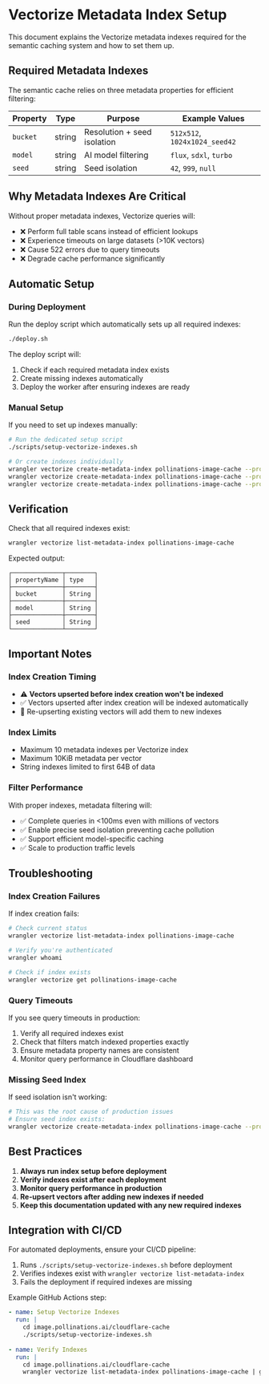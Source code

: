 # Vectorize Metadata Index Setup

This document explains the Vectorize metadata indexes required for the semantic caching system and how to set them up.

## Required Metadata Indexes

The semantic cache relies on three metadata properties for efficient filtering:

| Property | Type | Purpose | Example Values |
|----------|------|---------|---------------|
| `bucket` | string | Resolution + seed isolation | `512x512`, `1024x1024_seed42` |
| `model` | string | AI model filtering | `flux`, `sdxl`, `turbo` |
| `seed` | string | Seed isolation | `42`, `999`, `null` |

## Why Metadata Indexes Are Critical

Without proper metadata indexes, Vectorize queries will:
- ❌ Perform full table scans instead of efficient lookups
- ❌ Experience timeouts on large datasets (>10K vectors)
- ❌ Cause 522 errors due to query timeouts
- ❌ Degrade cache performance significantly

## Automatic Setup

### During Deployment
Run the deploy script which automatically sets up all required indexes:

```bash
./deploy.sh
```

The deploy script will:
1. Check if each required metadata index exists
2. Create missing indexes automatically
3. Deploy the worker after ensuring indexes are ready

### Manual Setup
If you need to set up indexes manually:

```bash
# Run the dedicated setup script
./scripts/setup-vectorize-indexes.sh

# Or create indexes individually
wrangler vectorize create-metadata-index pollinations-image-cache --property-name bucket --type string
wrangler vectorize create-metadata-index pollinations-image-cache --property-name model --type string
wrangler vectorize create-metadata-index pollinations-image-cache --property-name seed --type string
```

## Verification

Check that all required indexes exist:

```bash
wrangler vectorize list-metadata-index pollinations-image-cache
```

Expected output:
```
┌──────────────┬────────┐
│ propertyName │ type   │
├──────────────┼────────┤
│ bucket       │ String │
├──────────────┼────────┤
│ model        │ String │
├──────────────┼────────┤
│ seed         │ String │
└──────────────┴────────┘
```

## Important Notes

### Index Creation Timing
- ⚠️ **Vectors upserted before index creation won't be indexed**
- ✅ Vectors upserted after index creation will be indexed automatically
- 🔄 Re-upserting existing vectors will add them to new indexes

### Index Limits
- Maximum 10 metadata indexes per Vectorize index
- Maximum 10KiB metadata per vector
- String indexes limited to first 64B of data

### Filter Performance
With proper indexes, metadata filtering will:
- ✅ Complete queries in <100ms even with millions of vectors
- ✅ Enable precise seed isolation preventing cache pollution
- ✅ Support efficient model-specific caching
- ✅ Scale to production traffic levels

## Troubleshooting

### Index Creation Failures
If index creation fails:
```bash
# Check current status
wrangler vectorize list-metadata-index pollinations-image-cache

# Verify you're authenticated
wrangler whoami

# Check if index exists
wrangler vectorize get pollinations-image-cache
```

### Query Timeouts
If you see query timeouts in production:
1. Verify all required indexes exist
2. Check that filters match indexed properties exactly
3. Ensure metadata property names are consistent
4. Monitor query performance in Cloudflare dashboard

### Missing Seed Index
If seed isolation isn't working:
```bash
# This was the root cause of production issues
# Ensure seed index exists:
wrangler vectorize create-metadata-index pollinations-image-cache --property-name seed --type string
```

## Best Practices

1. **Always run index setup before deployment**
2. **Verify indexes exist after each deployment**
3. **Monitor query performance in production**
4. **Re-upsert vectors after adding new indexes if needed**
5. **Keep this documentation updated with any new required indexes**

## Integration with CI/CD

For automated deployments, ensure your CI/CD pipeline:
1. Runs `./scripts/setup-vectorize-indexes.sh` before deployment
2. Verifies indexes exist with `wrangler vectorize list-metadata-index`
3. Fails the deployment if required indexes are missing

Example GitHub Actions step:
```yaml
- name: Setup Vectorize Indexes
  run: |
    cd image.pollinations.ai/cloudflare-cache
    ./scripts/setup-vectorize-indexes.sh
    
- name: Verify Indexes
  run: |
    cd image.pollinations.ai/cloudflare-cache
    wrangler vectorize list-metadata-index pollinations-image-cache | grep -E "(bucket|model|seed)"
```
